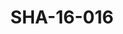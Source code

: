 ---
pid: SHA-16-016
title: SHA-16-016
language: en
collection: Sharhabil Ahmed
original_label: 
rights: Sharhabil Ahmed
location_of_original: Sharhabil Ahmed
photographer_or_studio: 
scanned_from: photograph 10.1 by 15.1
_date: early 2000s
location: Egypt, Cairo
description: Sharhabil Ahmed with a guitar
additional_notes: 
permission_display: 'yes'
on_server: 'no'
on_website: 'no'
permalink: /archive/en/sha-16-016.html
layout: photo-page
---